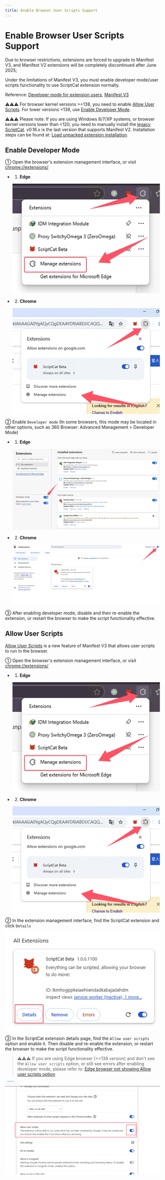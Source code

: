 ```yaml
---
title: Enable Browser User Scripts Support
---
```


# Enable Browser User Scripts Support

Due to browser restrictions, extensions are forced to upgrade to Manifest V3, and Manifest V2 extensions will be completely discontinued after June 2025;

Under the limitations of Manifest V3, you must enable developer mode/user scripts functionality to use ScriptCat extension normally.

Reference: [Developer mode for extension users](https://developer.chrome.com/docs/extensions/reference/api/userScripts?hl=en#developer_mode_for_extension_users), [Manifest V3](https://developer.chrome.com/docs/extensions/develop/migrate/what-is-mv3?hl=en)

⚠️⚠️⚠️ For browser kernel versions >=138, you need to enable [Allow User Scripts](#allow-user-scripts). For lower versions \<138, use [Enable Developer Mode](#enable-developer-mode).

⚠️⚠️⚠️ Please note: If you are using Windows 8/7/XP systems, or browser kernel versions lower than \<120, you need to manually install the [legacy ScriptCat](https://github.com/scriptscat/scriptcat/releases). v0.16.x is the last version that supports Manifest V2. Installation steps can be found at: [Load unpacked extension installation](/docs/use/use/#load-unpacked-extension-installation).

## Enable Developer Mode

① Open the browser's extension management interface, or visit [chrome://extensions/](chrome://extensions/)

- 1. **Edge**

  ![edge-extensions-page](img/5.open-dev.assets/edge-extensions-page.webp)

- 2. **Chrome**

  ![chrome-extensions-page](img/5.open-dev.assets/chrome-extensions-page.webp)

② Enable `Developer mode` (In some browsers, this mode may be located in other options, such as 360 Browser: Advanced Management > Developer Mode)

- 1. **Edge** 
  
  ![edge-developer-mode-toggle](img/5.open-dev.assets/edge-developer-mode-toggle.webp)
- 2. **Chrome** 

  ![chrome-developer-mode-toggle](img/5.open-dev.assets/chrome-developer-mode-toggle.webp)

③ After enabling developer mode, disable and then re-enable the extension, or restart the browser to make the script functionality effective.

## Allow User Scripts

[Allow User Scripts](https://developer.chrome.com/docs/extensions/reference/api/userScripts?hl=en#chrome_versions_138_and_newer_allow_user_scripts_toggle) is a new feature of Manifest V3 that allows user scripts to run in the browser.

① Open the browser's extension management interface, or visit [chrome://extensions/](chrome://extensions/)

- 1. **Edge**

  ![edge-extensions-page](img/5.open-dev.assets/edge-extensions-page.webp)

- 2. **Chrome**

  ![chrome-extensions-page](img/5.open-dev.assets/chrome-extensions-page.webp)

② In the extension management interface, find the ScriptCat extension and click `Details`

![scriptcat-extension-details](img/5.open-dev.assets/scriptcat-extension-details.webp)

③ In the ScriptCat extension details page, find the `Allow user scripts` option and enable it. Then disable and re-enable the extension, or restart the browser to make the script functionality effective.

> ⚠️⚠️⚠️ If you are using Edge browser (>=138 version) and don't see the `Allow user scripts` option, or still see errors after enabling developer mode, please refer to: [Edge browser not showing Allow user scripts option](https://github.com/scriptscat/scriptcat/issues/418#issuecomment-2994772406)

![allow-user-scripts-toggle](img/5.open-dev.assets/allow-user-scripts-toggle.webp)
